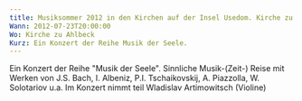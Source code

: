 ```yaml
---
title: Musiksommer 2012 in den Kirchen auf der Insel Usedom. Kirche zu Ahlbeck
Wann: 2012-07-23T20:00:00
Wo: Kirche zu Ahlbeck
Kurz: Ein Konzert der Reihe Musik der Seele.
---
```


Ein Konzert der Reihe "Musik der Seele".
Sinnliche Musik-(Zeit-) Reise mit Werken von J.S. Bach, I. Albeniz, P.I. Tschaikovskij, A. Piazzolla, W. Solotariov u.a.
Im Konzert nimmt teil Wladislav Artimowitsch (Violine)